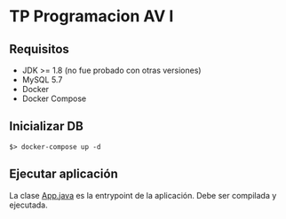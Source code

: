 # TP Programacion AV I

## Requisitos

* JDK >= 1.8 (no fue probado con otras versiones)
* MySQL 5.7
* Docker
* Docker Compose

## Inicializar DB

```
$> docker-compose up -d
```

## Ejecutar aplicación

La clase [App.java](src/App.java) es la entrypoint de la aplicación. Debe ser
compilada y ejecutada.
